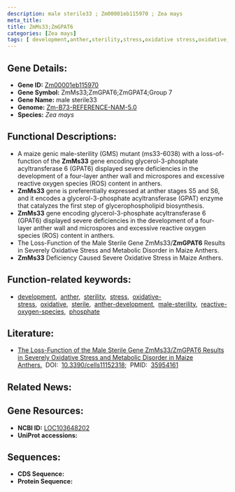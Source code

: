 ```yaml
---
description: male sterile33 ; Zm00001eb115970 ; Zea mays
meta_title:
title: ZmMs33;ZmGPAT6
categories: [Zea mays]
tags: [ development,anther,sterility,stress,oxidative stress,oxidative,sterile,anther development,male sterility,reactive oxygen species,phosphate ]
---
```


## Gene Details:
- **Gene ID:**	[Zm00001eb115970](https://www.maizegdb.org/gene_center/gene/Zm00001eb115970)
- **Gene Symbol:** ZmMs33;ZmGPAT6;ZmGPAT4;Group 7
- **Gene Name:** male sterile33
- **Genome:** [Zm-B73-REFERENCE-NAM-5.0](https://www.maizegdb.org/genome/assembly/Zm-B73-REFERENCE-NAM-5.0)
- **Species:** *Zea mays*

## Functional Descriptions:
   - A maize genic male-sterility (GMS) mutant (ms33-6038) with a loss-of-function of the **ZmMs33** gene encoding glycerol-3-phosphate acyltransferase 6 (GPAT6) displayed severe deficiencies in the development of a four-layer anther wall and microspores and excessive reactive oxygen species (ROS) content in anthers.
   - **ZmMs33** gene is preferentially expressed at anther stages S5 and S6, and it encodes a glycerol-3-phosphate acyltransferase (GPAT) enzyme that catalyzes the first step of glycerophospholipid biosynthesis.
   - **ZmMs33** gene encoding glycerol-3-phosphate acyltransferase 6 (GPAT6) displayed severe deficiencies in the development of a four-layer anther wall and microspores and excessive reactive oxygen species (ROS) content in anthers.
   - The Loss-Function of the Male Sterile Gene ZmMs33/**ZmGPAT6** Results in Severely Oxidative Stress and Metabolic Disorder in Maize Anthers.
   - **ZmMs33** Deficiency Caused Severe Oxidative Stress in Maize Anthers.

## Function-related keywords:
- [development](/tags/development/),&nbsp;&nbsp;[anther](/tags/anther/),&nbsp;&nbsp;[sterility](/tags/sterility/),&nbsp;&nbsp;[stress](/tags/stress/),&nbsp;&nbsp;[oxidative-stress](/tags/oxidative-stress/),&nbsp;&nbsp;[oxidative](/tags/oxidative/),&nbsp;&nbsp;[sterile](/tags/sterile/),&nbsp;&nbsp;[anther-development](/tags/anther-development/),&nbsp;&nbsp;[male-sterility](/tags/male-sterility/),&nbsp;&nbsp;[reactive-oxygen-species](/tags/reactive-oxygen-species/),&nbsp;&nbsp;[phosphate](/tags/phosphate/)

## Literature:
   - [The Loss-Function of the Male Sterile Gene ZmMs33/ZmGPAT6 Results in Severely Oxidative Stress and Metabolic Disorder in Maize Anthers.]( https://www.mdpi.com/2073-4409/11/15/2318)&nbsp;&nbsp;DOI:&nbsp;&nbsp;[10.3390/cells11152318](https://www.mdpi.com/2073-4409/11/15/2318);&nbsp;&nbsp;PMID:&nbsp;&nbsp;[35954161](https://pubmed.ncbi.nlm.nih.gov/35954161/)

## Related News:

## Gene Resources:
- **NCBI ID:**  [LOC103648202](https://www.ncbi.nlm.nih.gov/gene/?term=LOC103648202)
- **UniProt accessions:** [](https://www.uniprot.org/uniprotkb//entry)



## Sequences:
- **CDS Sequence:**
- **Protein Sequence:**
